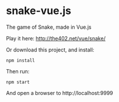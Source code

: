 # snake-vue.js
The game of Snake, made in Vue.js

Play it here: http://the402.net/vue/snake/

Or download this project, and install:

  `npm install`
  
Then run:

  `npm start`
  
And open a browser to http://localhost:9999
